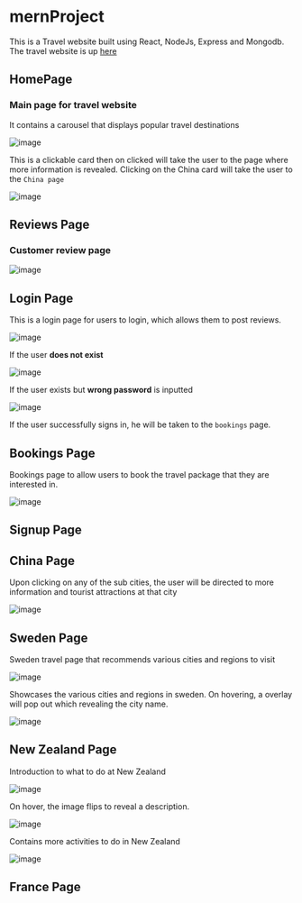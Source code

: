 # mernProject
This is a Travel website built using React, NodeJs, Express and Mongodb.
The travel website is up [here](https://mern-project-eta.vercel.app/)

## HomePage
### Main page for travel website
It contains a carousel that displays popular travel destinations

![image](https://user-images.githubusercontent.com/88974230/196981538-c86a04f8-525f-4722-94e6-82a60c69bb33.png)


This is a clickable card then on clicked will take the user to the page where more information is revealed. 
Clicking on the China card will take the user to the `China page`

![image](https://user-images.githubusercontent.com/88974230/196744934-3f8b6e56-d334-4de6-ac13-bd8330245ff5.png)

## Reviews Page
### Customer review page 

![image](https://user-images.githubusercontent.com/88974230/196748210-ffb01661-0f46-4ef6-aef8-e1694ce3e285.png)

## Login Page
This is a login page for users to login, which allows them to post reviews.

![image](https://user-images.githubusercontent.com/88974230/196981861-5234f6ce-44a6-4901-a098-e33126cc4f39.png)

If the user **does not exist**    

![image](https://user-images.githubusercontent.com/88974230/196984057-d0a237c6-b4f6-4ba3-86ba-f353b7c21c68.png)

If the user exists but **wrong password** is inputted

![image](https://user-images.githubusercontent.com/88974230/196984298-a81a5a19-d98c-44ff-afb3-d316c156e1f1.png)

If the user successfully signs in, he will be taken to the `bookings` page.

## Bookings Page

Bookings page to allow users to book the travel package that they are interested in.

![image](https://user-images.githubusercontent.com/88974230/196989115-e3899501-066d-43c3-b8f0-6b207e06b37b.png)


## Signup Page

## China Page

Upon clicking on any of the sub cities, the user will be directed to more information and tourist attractions at that city

![image](https://user-images.githubusercontent.com/88974230/197369006-01b61fa7-8a98-4bf2-848c-267b523da4f5.png)

## Sweden Page

Sweden travel page that recommends various cities and regions to visit

![image](https://user-images.githubusercontent.com/88974230/197369217-ee1f097d-4791-480b-8c59-1f5bf84227c3.png)

Showcases the various cities and regions in sweden. On hovering, a overlay will pop out which revealing the city name.

![image](https://user-images.githubusercontent.com/88974230/197401225-20f120d4-676b-4fe8-abb8-93fae497910b.png)


## New Zealand Page
Introduction to what to do at New Zealand

![image](https://user-images.githubusercontent.com/88974230/197401541-5ff81477-42bc-48ac-a12c-eadf567584aa.png)

On hover, the image flips to reveal a description.

![image](https://user-images.githubusercontent.com/88974230/197401604-58b43beb-38f6-4f69-b6b0-64049d11e817.png)

Contains more activities to do in New Zealand

![image](https://user-images.githubusercontent.com/88974230/197401705-5b74d4e5-28ca-4ebc-b559-95bda93f2d90.png)

## France Page

